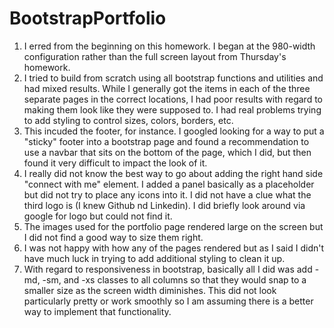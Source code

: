 # BootstrapPortfolio

1. I erred from the beginning on this homework.  I began at the 980-width configuration rather than the full screen layout from Thursday's homework.  
2. I tried to build from scratch using all bootstrap functions and utilities and had mixed results.  While I generally got the items in each of the three separate pages in the correct locations, I had poor results with regard to making them look like they were supposed to.  I had real problems trying to add styling to control sizes, colors, borders, etc.
3. This incuded the footer, for instance.  I googled looking for a way to put a "sticky" footer into a bootstrap page and found a recommendation to use a navbar that sits on the bottom of the page, which I did, but then found it very difficult to impact the look of it.
4. I really did not know the best way to go about adding the right hand side "connect with me" element.  I added a panel basically as a placeholder but did not try to place any icons into it.  I did not have a clue what the third logo is (I knew Github nd Linkedin).  I did briefly look around via google for logo but could not find it.
5. The images used for the portfolio page rendered large on the screen but I did not find a good way to size them right.
6. I was not happy with how any of the pages rendered but as I said I didn't have much luck in trying to add additional styling to clean it up.
7. With regard to responsiveness in bootstrap, basically all I did was add -md, -sm, and -xs classes to all columns so that they would snap to a smaller size as the screen width diminishes.  This did not look particularly pretty or work smoothly so I am assuming there is a better way to implement that functionality.